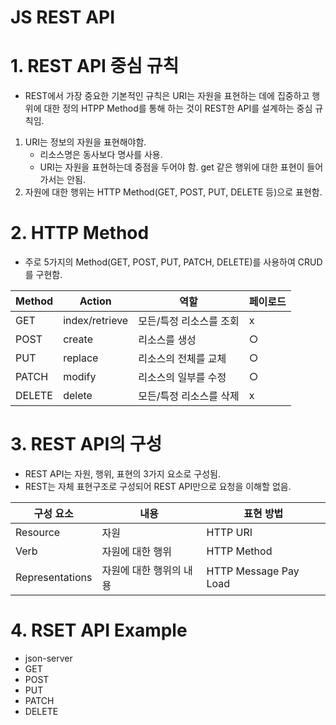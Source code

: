 # JS REST API

# 1. REST API 중심 규칙

- REST에서 가장 중요한 기본적인 규칙은 URI는 자원을 표현하는 데에 집중하고 행위에 대한 정의 HTPP Method를 통해 하는 것이 REST한 API를 설계하는 중심 규칙임.

1. URI는 정보의 자원을 표현해야함.
   - 리소스명은 동사보다 명사를 사용.
   - URI는 자원을 표현하는데 중점을 두어야 함. get 같은 행위에 대한 표현이 들어가서는 안됨.
2. 자원에 대한 행위는 HTTP Method(GET, POST, PUT, DELETE 등)으로 표현함.

# 2. HTTP Method

- 주로 5가지의 Method(GET, POST, PUT, PATCH, DELETE)를 사용하여 CRUD를 구현함.

| Method | Action         | 역할                    | 페이로드 |
| ------ | -------------- | ----------------------- | -------- |
| GET    | index/retrieve | 모든/특정 리소스를 조회 | x        |
| POST   | create         | 리소스를 생성           | ○        |
| PUT    | replace        | 리소스의 전체를 교체    | ○        |
| PATCH  | modify         | 리소스의 일부를 수정    | ○        |
| DELETE | delete         | 모든/특정 리소스를 삭제 | x        |

# 3. REST API의 구성

- REST API는 자원, 행위, 표현의 3가지 요소로 구성됨.
- REST는 자체 표현구조로 구성되어 REST API만으로 요청을 이해할  없음.

| 구성 요소       | 내용                    | 표현 방법             |
| --------------- | ----------------------- | --------------------- |
| Resource        | 자원                    | HTTP URI              |
| Verb            | 자원에 대한 행위        | HTTP Method           |
| Representations | 자원에 대한 행위의 내용 | HTTP Message Pay Load |

# 4. RSET API Example

- json-server
- GET
- POST
- PUT
- PATCH
- DELETE